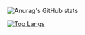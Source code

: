 ![Anurag's GitHub stats](https://github-readme-stats.vercel.app/api?username=anuraghazra&show_icons=true&theme=buefy)

[![Top Langs](https://github-readme-stats.vercel.app/api/top-langs/?username=anuraghazra&layout=compact)](https://github.com/anuraghazra/github-readme-stats)
